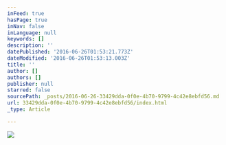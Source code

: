 ```yaml
---
inFeed: true
hasPage: true
inNav: false
inLanguage: null
keywords: []
description: ''
datePublished: '2016-06-26T01:53:21.773Z'
dateModified: '2016-06-26T01:53:13.003Z'
title: ''
author: []
authors: []
publisher: null
starred: false
sourcePath: _posts/2016-06-26-33429dda-0f0e-4b70-9799-4c42e8ebfd56.md
url: 33429dda-0f0e-4b70-9799-4c42e8ebfd56/index.html
_type: Article

---
```

![](https://the-grid-user-content.s3-us-west-2.amazonaws.com/3677caa6-e699-472b-9bc2-aade7e81a93a.jpg)